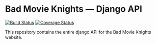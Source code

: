 # Bad Movie Knights — Django API
[![Build Status](https://travis-ci.org/robcharlwood/badmovieknights.png?branch=master)](https://travis-ci.org/robcharlwood/badmovieknights) [![Coverage Status](https://coveralls.io/repos/robcharlwood/badmovieknights/badge.png?branch=master)](https://coveralls.io/r/robcharlwood/badmovieknights?branch=master)

This repository contains the entire django API for the Bad Movie Knights website.
